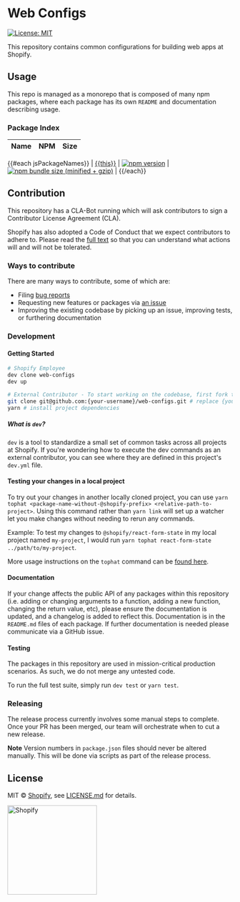 [comment]: # 'NOTE: This file is generated and should not be modify directly. Update `templates/ROOT_README.hbs.md` instead'

# Web Configs

[![License: MIT](https://img.shields.io/badge/License-MIT-green.svg)](LICENSE.md)

This repository contains common configurations for building web apps at Shopify.

## Usage

This repo is managed as a monorepo that is composed of many npm packages, where each package has its own `README` and documentation describing usage.

### Package Index

| Name | NPM | Size |
| ---- | --- | ---- |

{{#each jsPackageNames}}
| [{{this}}](packages/{{this}}) | [![npm version](https://badge.fury.io/js/%40shopify%2F{{this}}.svg)](https://badge.fury.io/js/%40shopify%2F{{this}}) | [![npm bundle size (minified + gzip)](https://img.shields.io/bundlephobia/minzip/@shopify/{{this}}.svg)](https://img.shields.io/bundlephobia/minzip/@shopify/{{this}}.svg) |
{{/each}}

## Contribution

This repository has a CLA-Bot running which will ask contributors to sign a Contributor License Agreement (CLA).

Shopify has also adopted a Code of Conduct that we expect contributors to adhere to. Please read the [full text](./CODE_OF_CONDUCT.md) so that you can understand what actions will and will not be tolerated.

### Ways to contribute

There are many ways to contribute, some of which are:

- Filing [bug reports](https://github.com/Shopify/web-configs/issues/new?template=BUG_REPORT.md)
- Requesting new features or packages via [an issue](https://github.com/Shopify/web-configs/issues/new/choose)
- Improving the existing codebase by picking up an issue, improving tests, or furthering documentation

### Development

#### Getting Started

```bash
# Shopify Employee
dev clone web-configs
dev up

# External Contributor - To start working on the codebase, first fork the repo, then clone it
git clone git@github.com:{your-username}/web-configs.git # replace {your-username} with your GitHub handle
yarn # install project dependencies
```

##### What is `dev`?

`dev` is a tool to standardize a small set of common tasks across all projects at Shopify. If you're wondering how to execute the dev <cmd> commands as an external contributor, you can see where they are defined in this project's `dev.yml` file.

#### Testing your changes in a local project

To try out your changes in another locally cloned project, you can use `yarn tophat <package-name-without-@shopify-prefix> <relative-path-to-project>`. Using this command rather than `yarn link` will set up a watcher let you make changes without needing to rerun any commands.

Example: To test my changes to `@shopify/react-form-state` in my local project named `my-project`, I would run `yarn tophat react-form-state ../path/to/my-project`.

More usage instructions on the `tophat` command can be [found here](https://github.com/Shopify/tophat-web).

#### Documentation

If your change affects the public API of any packages within this repository (i.e. adding or changing arguments to a function, adding a new function, changing the return value, etc), please ensure the documentation is updated, and a changelog is added to reflect this. Documentation is in the `README.md` files of each package. If further documentation is needed please communicate via a GitHub issue.

#### Testing

The packages in this repository are used in mission-critical production scenarios. As such, we do not merge any untested code.

To run the full test suite, simply run `dev test` or `yarn test`.

### Releasing

The release process currently involves some manual steps to complete. Once your PR has been merged, our team will orchestrate when to cut a new release.

**Note** Version numbers in `package.json` files should never be altered manually. This will be done via scripts as part of the release process.

## License

MIT &copy; [Shopify](https://shopify.com/), see [LICENSE.md](LICENSE.md) for details.

<a href="http://www.shopify.com/"><img src="https://cdn.shopify.com/assets2/brand-assets/shopify-logo-main-8ee1e0052baf87fd9698ceff7cbc01cc36a89170212ad227db3ff2706e89fd04.svg" alt="Shopify" width="200" /></a>

